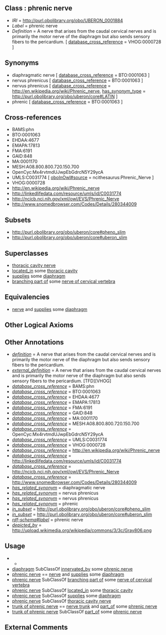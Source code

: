 
## Class : phrenic nerve

 * *IRI* = http://purl.obolibrary.org/obo/UBERON_0001884
 * *Label* = phrenic nerve
 * *Definition* = A nerve that arises from the caudal cervical nerves and is primarily the motor nerve of the diaphragm but also sends sensory fibers to the pericardium. [ [database_cross_reference](../../ef/oboInOwl#hasDbXref.md) = VHOG:0000728 ]

## Synonyms

 * diaphragmatic nerve [ [database_cross_reference](../../ef/oboInOwl#hasDbXref.md) = BTO:0001063 ]
 * nervus phrenicus [ [database_cross_reference](../../ef/oboInOwl#hasDbXref.md) = BTO:0001063 ]
 * nervus phrenicus [ [database_cross_reference](../../ef/oboInOwl#hasDbXref.md) = http://en.wikipedia.org/wiki/Phrenic_nerve, [has_synonym_type](../../pe/oboInOwl#hasSynonymType.md) = http://purl.obolibrary.org/obo/uberon/core#LATIN ]
 * phrenic [ [database_cross_reference](../../ef/oboInOwl#hasDbXref.md) = BTO:0001063 ]

## Cross-references

 * BAMS:phn
 * BTO:0001063
 * EHDAA:4677
 * EMAPA:17813
 * FMA:6191
 * GAID:848
 * MA:0001170
 * MESH:A08.800.800.720.150.700
 * OpenCyc:Mx4rvtmdUJwpEbGdrcN5Y29ycA
 * UMLS:C0031774 [ [oboInOwl#source](../../ce/oboInOwl#source.md) = ncithesaurus:Phrenic_Nerve ]
 * VHOG:0000728
 * http://en.wikipedia.org/wiki/Phrenic_nerve
 * http://linkedlifedata.com/resource/umls/id/C0031774
 * http://ncicb.nci.nih.gov/xml/owl/EVS/Phrenic_Nerve
 * http://www.snomedbrowser.com/Codes/Details/280344009

## Subsets

 * http://purl.obolibrary.org/obo/uberon/core#pheno_slim
 * http://purl.obolibrary.org/obo/uberon/core#uberon_slim

## Superclasses

 * [thoracic cavity nerve](../../UBERON/43/UBERON_0003443.md)
 * [located_in](../../RO/25/RO_0001025.md) some [thoracic cavity](../../UBERON/24/UBERON_0002224.md)
 * [supplies](../../RO/78/RO_0002178.md) some [diaphragm](../../UBERON/03/UBERON_0001103.md)
 * [branching part of](../../RO/80/RO_0002380.md) some [nerve of cervical vertebra](../../UBERON/62/UBERON_0000962.md)

## Equivalencies

 * [nerve](../../UBERON/21/UBERON_0001021.md) and [supplies](../../RO/78/RO_0002178.md) some [diaphragm](../../UBERON/03/UBERON_0001103.md)

## Other Logical Axioms


## Other Annotations

 * *[definition](../../IAO/15/IAO_0000115.md)* = A nerve that arises from the caudal cervical nerves and is primarily the motor nerve of the diaphragm but also sends sensory fibers to the pericardium.
 * *[external_definition](../../UBPROP/01/UBPROP_0000001.md)* = A nerve that arises from the caudal cervical nerves and is primarily the motor nerve of the diaphragm but also sends sensory fibers to the pericardium. [TFD][VHOG]
 * *[database_cross_reference](../../ef/oboInOwl#hasDbXref.md)* = BAMS:phn
 * *[database_cross_reference](../../ef/oboInOwl#hasDbXref.md)* = BTO:0001063
 * *[database_cross_reference](../../ef/oboInOwl#hasDbXref.md)* = EHDAA:4677
 * *[database_cross_reference](../../ef/oboInOwl#hasDbXref.md)* = EMAPA:17813
 * *[database_cross_reference](../../ef/oboInOwl#hasDbXref.md)* = FMA:6191
 * *[database_cross_reference](../../ef/oboInOwl#hasDbXref.md)* = GAID:848
 * *[database_cross_reference](../../ef/oboInOwl#hasDbXref.md)* = MA:0001170
 * *[database_cross_reference](../../ef/oboInOwl#hasDbXref.md)* = MESH:A08.800.800.720.150.700
 * *[database_cross_reference](../../ef/oboInOwl#hasDbXref.md)* = OpenCyc:Mx4rvtmdUJwpEbGdrcN5Y29ycA
 * *[database_cross_reference](../../ef/oboInOwl#hasDbXref.md)* = UMLS:C0031774
 * *[database_cross_reference](../../ef/oboInOwl#hasDbXref.md)* = VHOG:0000728
 * *[database_cross_reference](../../ef/oboInOwl#hasDbXref.md)* = http://en.wikipedia.org/wiki/Phrenic_nerve
 * *[database_cross_reference](../../ef/oboInOwl#hasDbXref.md)* = http://linkedlifedata.com/resource/umls/id/C0031774
 * *[database_cross_reference](../../ef/oboInOwl#hasDbXref.md)* = http://ncicb.nci.nih.gov/xml/owl/EVS/Phrenic_Nerve
 * *[database_cross_reference](../../ef/oboInOwl#hasDbXref.md)* = http://www.snomedbrowser.com/Codes/Details/280344009
 * *[has_related_synonym](../../ym/oboInOwl#hasRelatedSynonym.md)* = diaphragmatic nerve
 * *[has_related_synonym](../../ym/oboInOwl#hasRelatedSynonym.md)* = nervus phrenicus
 * *[has_related_synonym](../../ym/oboInOwl#hasRelatedSynonym.md)* = nervus phrenicus
 * *[has_related_synonym](../../ym/oboInOwl#hasRelatedSynonym.md)* = phrenic
 * *[in_subset](../../et/oboInOwl#inSubset.md)* = http://purl.obolibrary.org/obo/uberon/core#pheno_slim
 * *[in_subset](../../et/oboInOwl#inSubset.md)* = http://purl.obolibrary.org/obo/uberon/core#uberon_slim
 * *[rdf-schema#label](../../el/rdf-schema#label.md)* = phrenic nerve
 * *[depicted_by](../../depicted/by/depicted_by.md)* = http://upload.wikimedia.org/wikipedia/commons/3/3c/Gray806.png

## Usage

 * -
 * [diaphragm](../../UBERON/03/UBERON_0001103.md) SubClassOf [innervated_by](../../RO/05/RO_0002005.md) some [phrenic nerve](../../UBERON/84/UBERON_0001884.md)
 * [phrenic nerve](../../UBERON/84/UBERON_0001884.md) == [nerve](../../UBERON/21/UBERON_0001021.md) and [supplies](../../RO/78/RO_0002178.md) some [diaphragm](../../UBERON/03/UBERON_0001103.md)
 * [phrenic nerve](../../UBERON/84/UBERON_0001884.md) SubClassOf [branching part of](../../RO/80/RO_0002380.md) some [nerve of cervical vertebra](../../UBERON/62/UBERON_0000962.md)
 * [phrenic nerve](../../UBERON/84/UBERON_0001884.md) SubClassOf [located_in](../../RO/25/RO_0001025.md) some [thoracic cavity](../../UBERON/24/UBERON_0002224.md)
 * [phrenic nerve](../../UBERON/84/UBERON_0001884.md) SubClassOf [supplies](../../RO/78/RO_0002178.md) some [diaphragm](../../UBERON/03/UBERON_0001103.md)
 * [phrenic nerve](../../UBERON/84/UBERON_0001884.md) SubClassOf [thoracic cavity nerve](../../UBERON/43/UBERON_0003443.md)
 * [trunk of phrenic nerve](../../UBERON/89/UBERON_0001889.md) == [nerve trunk](../../UBERON/64/UBERON_0002464.md) and [part_of](../../BFO/50/BFO_0000050.md) some [phrenic nerve](../../UBERON/84/UBERON_0001884.md)
 * [trunk of phrenic nerve](../../UBERON/89/UBERON_0001889.md) SubClassOf [part_of](../../BFO/50/BFO_0000050.md) some [phrenic nerve](../../UBERON/84/UBERON_0001884.md)

## External Comments

